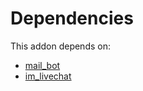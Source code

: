 # Dependencies

This addon depends on:

- [mail_bot](https://github.com/bringout/oca-ocb-core/tree/b8a76bf74d4ef2767aa510ddf3515d4c8c9b941d/odoo-bringout-oca-ocb-mail_bot)
- [im_livechat](https://github.com/bringout/oca-ocb-mail/tree/ab2c4369b062be9addbecff7b1f2cac76da18371/odoo-bringout-oca-ocb-im_livechat)
